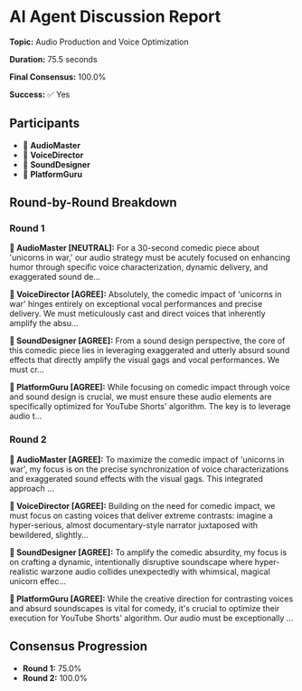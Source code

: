# AI Agent Discussion Report

**Topic:** Audio Production and Voice Optimization

**Duration:** 75.5 seconds

**Final Consensus:** 100.0%

**Success:** ✅ Yes

## Participants

- 🎵 **AudioMaster**
- 🤖 **VoiceDirector**
- 🤖 **SoundDesigner**
- 🤖 **PlatformGuru**

## Round-by-Round Breakdown

### Round 1

**🎵 AudioMaster [NEUTRAL]:** For a 30-second comedic piece about 'unicorns in war,' our audio strategy must be acutely focused on enhancing humor through specific voice characterization, dynamic delivery, and exaggerated sound de...

**🤖 VoiceDirector [AGREE]:** Absolutely, the comedic impact of 'unicorns in war' hinges entirely on exceptional vocal performances and precise delivery. We must meticulously cast and direct voices that inherently amplify the absu...

**🤖 SoundDesigner [AGREE]:** From a sound design perspective, the core of this comedic piece lies in leveraging exaggerated and utterly absurd sound effects that directly amplify the visual gags and vocal performances. We must cr...

**🤖 PlatformGuru [AGREE]:** While focusing on comedic impact through voice and sound design is crucial, we must ensure these audio elements are specifically optimized for YouTube Shorts' algorithm. The key is to leverage audio t...

### Round 2

**🎵 AudioMaster [AGREE]:** To maximize the comedic impact of 'unicorns in war', my focus is on the precise synchronization of voice characterizations and exaggerated sound effects with the visual gags. This integrated approach ...

**🤖 VoiceDirector [AGREE]:** Building on the need for comedic impact, we must focus on casting voices that deliver extreme contrasts: imagine a hyper-serious, almost documentary-style narrator juxtaposed with bewildered, slightly...

**🤖 SoundDesigner [AGREE]:** To amplify the comedic absurdity, my focus is on crafting a dynamic, intentionally disruptive soundscape where hyper-realistic warzone audio collides unexpectedly with whimsical, magical unicorn effec...

**🤖 PlatformGuru [AGREE]:** While the creative direction for contrasting voices and absurd soundscapes is vital for comedy, it's crucial to optimize their execution for YouTube Shorts' algorithm. Our audio must be exceptionally ...

## Consensus Progression

- **Round 1:** 75.0%
- **Round 2:** 100.0%
